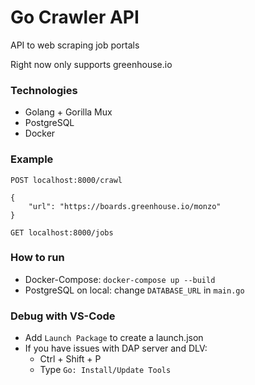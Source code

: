# Go Crawler API

API to web scraping job portals

Right now only supports greenhouse.io

### Technologies

- Golang + Gorilla Mux
- PostgreSQL
- Docker

### Example

`POST localhost:8000/crawl`

```
{
    "url": "https://boards.greenhouse.io/monzo"
}
```

`GET localhost:8000/jobs`

### How to run

- Docker-Compose: `docker-compose up --build`
- PostgreSQL on local: change `DATABASE_URL` in `main.go`

### Debug with VS-Code

- Add `Launch Package` to create a launch.json
- If you have issues with DAP server and DLV:
    - Ctrl + Shift + P
    - Type `Go: Install/Update Tools`
